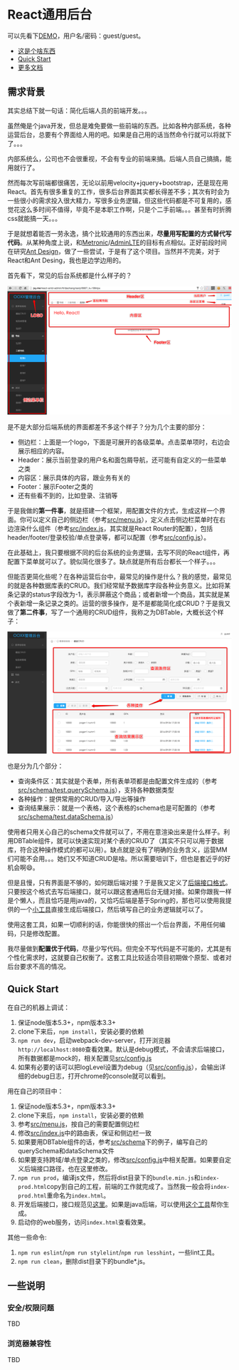 # React通用后台

可以先看下[DEMO](http://jiangxy.github.io/react-antd-admin)，用户名/密码：guest/guest。
 
* [这是个啥东西](#需求背景)
* [Quick Start](#quick-start)
* [更多文档](docs/README.md)

## 需求背景

其实总结下就一句话：简化后端人员的前端开发。。。

虽然俺是个java开发，但总是难免要做一些前端的东西。比如各种内部系统，各种运营后台，总要有个界面给人用的吧。如果是自己用的话当然命令行就可以将就下了。。。

内部系统么，公司也不会很重视，不会有专业的前端来搞。后端人员自己搞搞，能用就行了。

然而每次写前端都很痛苦，无论以前用velocity+jquery+bootstrap，还是现在用React。首先有很多重复的工作，很多后台界面其实都长得差不多；其次有时会为一些很小的需求投入很大精力，写很多业务逻辑，但这些代码都是不可复用的，感觉花这么多时间不值得，毕竟不是本职工作啊，只是个二手前端。。。甚至有时折腾css就能搞一天。。。

于是就想着能否一劳永逸，搞个比较通用的东西出来，**尽量用写配置的方式替代写代码**。从某种角度上说，和[Metronic](http://keenthemes.com/preview/metronic/)/[AdminLTE](https://almsaeedstudio.com/preview)的目标有点相似。正好前段时间在研究[Ant Design](http://ant.design)，做了一些尝试，于是有了这个项目。当然并不完美，对于React和Ant Desing，我也是边学边用的。

首先看下，常见的后台系统都是什么样子的？

![](docs/overview.png)

是不是大部分后端系统的界面都差不多这个样子？分为几个主要的部分：

* 侧边栏：上面是一个logo，下面是可展开的各级菜单。点击菜单项时，右边会展示相应的内容。
* Header：展示当前登录的用户名和面包屑导航，还可能有自定义的一些菜单之类
* 内容区：展示具体的内容，跟业务有关的
* Footer：展示Footer之类的
* 还有些看不到的，比如登录、注销等

于是我做的**第一件事**，就是搭建一个框架，用配置文件的方式，生成这样一个界面。你可以定义自己的侧边栏（参考[src/menu.js](src/menu.js)），定义点击侧边栏菜单时在右边渲染什么组件（参考[src/index.js](src/index.js)，其实就是React Router的配置），包括header/footer/登录校验/单点登录等，都可以配置（参考[src/config.js](src/config.js)）。

在此基础上，我只要根据不同的后台系统的业务逻辑，去写不同的React组件，再配置下菜单就可以了。貌似简化很多了。缺点就是所有后台都长一个样子。。。

但能否更简化些呢？在各种运营后台中，最常见的操作是什么？我的感觉，最常见的就是各种数据库表的CRUD。我们经常赋予数据库字段各种业务意义。比如将某条记录的status字段改为-1，表示屏蔽这个商品；或者新增一个商品，其实就是某个表新增一条记录之类的。运营的很多操作，是不是都能简化成CRUD？于是我又做了**第二件事**，写了一个通用的CRUD组件，我称之为DBTable，大概长这个样子：

![](docs/DBTable.png)

也是分为几个部分：

* 查询条件区：其实就是个表单，所有表单项都是由配置文件生成的（参考[src/schema/test.querySchema.js](src/schema/test.querySchema.js)），支持各种数据类型
* 各种操作：提供常用的CRUD/导入/导出等操作
* 查询结果展示：就是一个表格，这个表格的schema也是可配置的（参考[src/schema/test.dataSchema.js](src/schema/test.dataSchema.js)）

使用者只用关心自己的schema文件就可以了，不用在意渲染出来是什么样子。利用DBTable组件，就可以快速实现对某个表的CRUD了（其实不只可以用于数据库，符合这种操作模式的都可以用）。缺点就是没有了明确的业务含义，运营MM们可能不会用。。。她们又不知道CRUD是啥。所以需要培训下，但也是套近乎的好机会啊😄。

但是且慢，只有界面是不够的，如何跟后端对接？于是我又定义了[后端接口格式](docs/Ajax.md)。只要按这个格式去写后端接口，就可以跟这套通用后台无缝对接。如果你跟我一样是个懒人，而且恰巧是用java的，又恰巧后端是基于Spring的，那也可以使用我提供的一个[小工具](https://github.com/jiangxy/react-java-goos)直接生成后端接口，然后填写自己的业务逻辑就可以了。

使用这套工具，如果一切顺利的话，你能很快的搭出一个后台界面，不用任何编码，只是修改配置。

我尽量做到**配置优于代码**，尽量少写代码。但完全不写代码是不可能的，尤其是有个性化需求时，这就要自己权衡了。这套工具比较适合项目初期做个原型、或者对后台要求不高的情况。

## Quick Start

在自己的机器上调试：

1. 保证node版本5.3+，npm版本3.3+
2. clone下来后，`npm install`，安装必要的依赖
3. `npm run dev`，启动webpack-dev-server，打开浏览器`http://localhost:8080`查看效果。默认是debug模式，不会请求后端接口，所有数据都是mock的，相关配置见[src/config.js](src/config.js)
4. 如果有必要的话可以把logLevel设置为debug（见[src/config.js](src/config.js)），会输出详细的debug日志，打开chrome的console就可以看到。

用在自己的项目中：

1. 保证node版本5.3+，npm版本3.3+
2. clone下来后，`npm install`，安装必要的依赖
3. 参考[src/menu.js](src/menu.js)，按自己的需要配置侧边栏
4. 修改[src/index.js](src/index.js)中的路由表，保证和侧边栏一致
5. 如果要用DBTable组件的话，参考[src/schema](src/schema)下的例子，编写自己的querySchema和dataSchema文件
6. 如果要支持跨域/单点登录之类的，修改[src/config.js](src/config.js)中相关配置。如果要自定义后端接口路径，也在这里修改。
7. `npm run prod`，编译js文件，然后将dist目录下的`bundle.min.js`和`index-prod.html`copy到自己的工程，前端的工作就完成了。当然我一般会将`index-prod.html`重命名为`index.html`。
7. 开发后端接口，接口规范见[这里](docs/Ajax.md)。如果是java后端，可以使用[这个工具](https://github.com/jiangxy/react-java-goos)帮你生成。
8. 启动你的web服务，访问`index.html`查看效果。

其他一些命令:

1. `npm run eslint`/`npm run stylelint`/`npm run lesshint`，一些lint工具。
2. `npm run clean`，删除dist目录下的bundle*.js。

## 一些说明

### 安全/权限问题

TBD
 
### 浏览器兼容性

TBD
